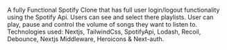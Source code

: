 A fully Functional Spotify Clone that has full user login/logout functionality using the Spotify Api.
Users can see and select there playlists.
User can play, pause and control the volume of songs they want to listen to.
Technologies used: Nextjs, TailwindCss, SpotifyApi, Lodash, Recoil, Debounce, Nextjs Middleware, Heroicons & Next-auth.
